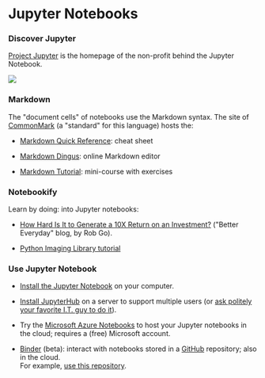
Jupyter Notebooks
================================================================================

### Discover Jupyter

[Project Jupyter] is the homepage of the non-profit behind the Jupyter Notebook.

[![](https://img.shields.io/badge/launch-Try%20Jupyter!-blue.svg)][Try Jupyter!]



### Markdown 

The "document cells" of notebooks use the Markdown syntax.
The site of [CommonMark] (a "standard" for this language) hosts the:

  - [Markdown Quick Reference]: cheat sheet

  - [Markdown Dingus]: online Markdown editor

  - [Markdown Tutorial]: mini-course with exercises

### Notebookify

Learn by doing: into Jupyter notebooks:

  - [How Hard Is It to Generate a 10X Return on an Investment?] 
    ("Better Everyday" blog, by Rob Go).

  - [Python Imaging Library tutorial]

### Use Jupyter Notebook

  - [Install the Jupyter Notebook] on your computer.

  - [Install JupyterHub] on a server to support multiple users 
    (or [ask politely your favorite I.T. guy to do it][HJ]).

  - Try the [Microsoft Azure Notebooks] to host your Jupyter notebooks in the cloud; 
    requires a (free) Microsoft account.

  - [Binder] (beta): interact with notebooks stored in a [GitHub] repository; 
    also in the cloud.  
    For example, [use this repository](https://mybinder.org/v2/gh/boisgera/MEDIANE/master).



[Try Jupyter!]: https://try.jupyter.org/ 
[Project Jupyter]: http://jupyter.org/

[CommonMark]: http://commonmark.org/
[Markdown Quick Reference]: http://commonmark.org/help/
[Markdown Dingus]: http://spec.commonmark.org/dingus/
[Markdown Tutorial]: http://commonmark.org/help/tutorial/

[How Hard Is It to Generate a 10X Return on an Investment?]: https://bettereveryday.vc/how-hard-is-it-to-generate-a-10x-return-on-an-investment-9c1656d6c3af
[Python Imaging Library tutorial]: http://effbot.org/imagingbook/introduction.htm
[Quick Markdown Reference]: http://commonmark.org/help/


[Install the Jupyter Notebook]: http://jupyter.org/install.html
[Install JupyterHub]: https://github.com/jupyterhub/jupyterhub
[HJ]: https://i.ytimg.com/vi/eBh5LBftgpY/maxresdefault.jpg
[Microsoft Azure Notebooks]: https://notebooks.azure.com/
[Binder]: https://mybinder.org/
[GitHub]: https://github.com/
